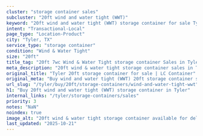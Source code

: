 ```yaml
---
cluster: "storage container sales"
subcluster: "20ft wind and water tight (WWT)"
keyword: "20ft wind and water tight (WWT) storage container for sale Tyler, TX"
intent: "Transactional-Local"
page_type: "Location-Product"
city: "Tyler, TX"
service_type: "storage container"
condition: "Wind & Water Tight"
size: "20ft"
title_tag: "20ft 7wc Wind & Water Tight storage container Sales in Tyler | LC Container"
meta_description: "20ft wind & water tight storage container sales in Tyler. Fast delivery, competitive pricing. Serving storage containers area. Quote ID: YRL. Call (214) 524-4168 for your free quote today."
original_title: "Tyler 20ft storage container for sale | LC Container"
original_meta: "Buy wind and water tight (WWT) 20ft storage container sale with local delivery in Tyler, TX. LC Container — local Since 2003. Request a fast quote today."
url_slug: "/tyler/buy/20ft/storage-containers/wind-and-water-tight-wwt"
h1: "Buy 20ft wind and water tight (WWT) storage container in Tyler"
internal_links: "/tyler/storage-containers/sales"
priority: 3
notes: "NaN"
noindex: true
image_alt: "20ft wind & water tight storage container available for delivery in Tyler"
last_updated: "2025-10-21"
---
```


<!-- TODO: Add unique city/inventory copy, images, and internal links here. -->
